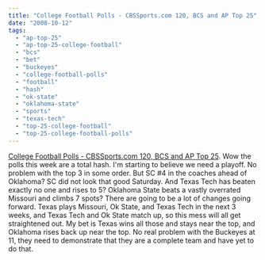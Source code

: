 ```yaml
---
title: "College Football Polls - CBSSports.com 120, BCS and AP Top 25"
date: "2008-10-12"
tags: 
  - "ap-top-25"
  - "ap-top-25-college-football"
  - "bcs"
  - "bet"
  - "buckeyes"
  - "college-football-polls"
  - "football"
  - "hash"
  - "ok-state"
  - "oklahoma-state"
  - "sports"
  - "texas-tech"
  - "top-25-college-football"
  - "top-25-college-football-polls"
---
```


[College Football Polls - CBSSports.com 120, BCS and AP Top 25](http://www.sportsline.com/collegefootball/polls/coaches). Wow the polls this week are a total hash. I'm starting to believe we need a playoff. No problem with the top 3 in some order. But SC #4 in the coaches ahead of Oklahoma? SC did not look that good Saturday. And Texas Tech has beaten exactly no one and rises to 5? Oklahoma State beats a vastly overrated Missouri and climbs 7 spots? There are going to be a lot of changes going forward. Texas plays Missouri, Ok State, and Texas Tech in the next 3 weeks, and Texas Tech and Ok State match up, so this mess will all get straightened out. My bet is Texas wins all those and stays near the top, and Oklahoma rises back up near the top. No real problem with the Buckeyes at 11, they need to demonstrate that they are a complete team and have yet to do that.
